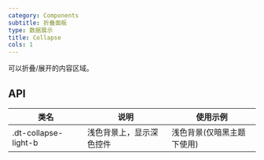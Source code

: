 ```yaml
---
category: Components
subtitle: 折叠面板
type: 数据展示
title: Collapse
cols: 1
---
```


可以折叠/展开的内容区域。

## API

|类名  |说明  |使用示例  |
|---------|---------|---------|
|.dt-collapse-light-b  | 浅色背景上，显示深色控件   | 浅色背景(仅暗黑主题下使用)   |
